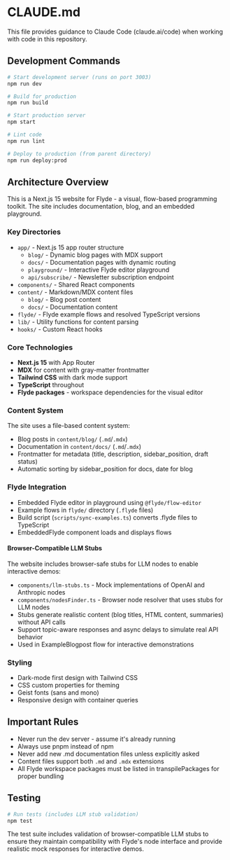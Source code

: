 # CLAUDE.md

This file provides guidance to Claude Code (claude.ai/code) when working with code in this repository.

## Development Commands

```bash
# Start development server (runs on port 3003)
npm run dev

# Build for production
npm run build

# Start production server
npm start

# Lint code
npm run lint

# Deploy to production (from parent directory)
npm run deploy:prod
```

## Architecture Overview

This is a Next.js 15 website for Flyde - a visual, flow-based programming toolkit. The site includes documentation, blog, and an embedded playground.

### Key Directories

- `app/` - Next.js 15 app router structure
  - `blog/` - Dynamic blog pages with MDX support
  - `docs/` - Documentation pages with dynamic routing
  - `playground/` - Interactive Flyde editor playground
  - `api/subscribe/` - Newsletter subscription endpoint
- `components/` - Shared React components
- `content/` - Markdown/MDX content files
  - `blog/` - Blog post content
  - `docs/` - Documentation content
- `flyde/` - Flyde example flows and resolved TypeScript versions
- `lib/` - Utility functions for content parsing
- `hooks/` - Custom React hooks

### Core Technologies

- **Next.js 15** with App Router
- **MDX** for content with gray-matter frontmatter
- **Tailwind CSS** with dark mode support
- **TypeScript** throughout
- **Flyde packages** - workspace dependencies for the visual editor

### Content System

The site uses a file-based content system:

- Blog posts in `content/blog/` (`.md`/`.mdx`)
- Documentation in `content/docs/` (`.md`/`.mdx`) 
- Frontmatter for metadata (title, description, sidebar_position, draft status)
- Automatic sorting by sidebar_position for docs, date for blog

### Flyde Integration

- Embedded Flyde editor in playground using `@flyde/flow-editor`
- Example flows in `flyde/` directory (`.flyde` files)
- Build script (`scripts/sync-examples.ts`) converts .flyde files to TypeScript
- EmbeddedFlyde component loads and displays flows

#### Browser-Compatible LLM Stubs

The website includes browser-safe stubs for LLM nodes to enable interactive demos:

- `components/llm-stubs.ts` - Mock implementations of OpenAI and Anthropic nodes
- `components/nodesFinder.ts` - Browser node resolver that uses stubs for LLM nodes
- Stubs generate realistic content (blog titles, HTML content, summaries) without API calls
- Support topic-aware responses and async delays to simulate real API behavior
- Used in ExampleBlogpost flow for interactive demonstrations

### Styling

- Dark-mode first design with Tailwind CSS
- CSS custom properties for theming
- Geist fonts (sans and mono)
- Responsive design with container queries

## Important Rules

- Never run the dev server - assume it's already running
- Always use pnpm instead of npm
- Never add new .md documentation files unless explicitly asked
- Content files support both `.md` and `.mdx` extensions
- All Flyde workspace packages must be listed in transpilePackages for proper bundling

## Testing

```bash
# Run tests (includes LLM stub validation)
npm test
```

The test suite includes validation of browser-compatible LLM stubs to ensure they maintain compatibility with Flyde's node interface and provide realistic mock responses for interactive demos.
